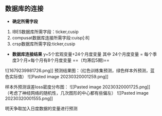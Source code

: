 ## 数据库的连接
- **确定所需字段**
1. IBES数据库所需字段：ticker,cusip
2. compusat数据库连接所需字段:cuisp[:8]
3. crsp数据库所需字段:ticker,cusip
- **数据库连接结果**
y+5个宏观变量+24个月度变量
其中 24个月度变量 = 每个季度3个月×每个月有8个月度变量
==（均滞后5期)==

![[1679239981726.png]]
预测结果图：（红色训练集预测，绿色样本外预测，蓝色实际值）
![[Pasted image 20230320001259.png]]

样本外预测误差loss密度分布图：
![[Pasted image 20230320001725.png]]
（考虑了神经网络的随机性，几次图形的中心都有些偏左）
![[Pasted image 20230320001555.png]]

明天争取加入日度数据的变量进行预测